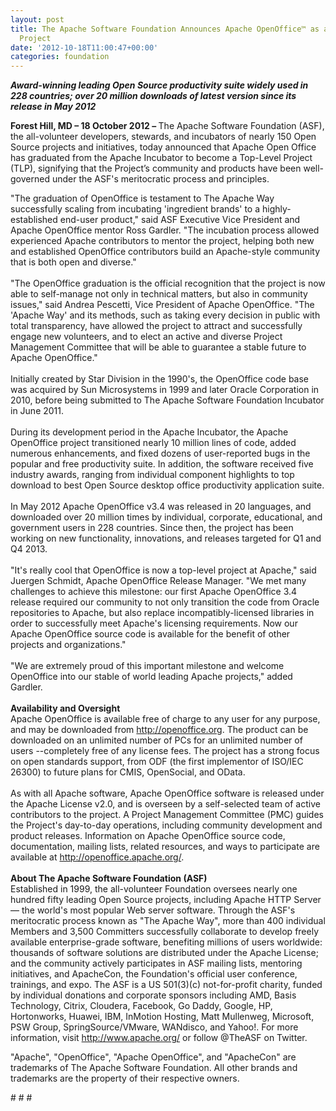 ```yaml
---
layout: post
title: The Apache Software Foundation Announces Apache OpenOffice™ as a Top-Level
  Project
date: '2012-10-18T11:00:47+00:00'
categories: foundation
---
```

<p><i><b>Award-winning leading Open Source productivity suite widely used in 228 countries; over 20 million downloads of latest version since its release in May 2012</b></i><br /></p> 
  <p><b>Forest Hill, MD – 18 October 2012 – </b>The Apache Software Foundation (ASF), the all-volunteer developers, stewards, and incubators of nearly 150 Open Source projects and initiatives, today announced that Apache Open Office has graduated from the Apache Incubator to become a Top-Level Project (TLP), signifying that the Project’s community and products have been well-governed under the ASF's meritocratic process and principles.</p> 
  <p>&quot;The graduation of OpenOffice is testament to The Apache Way successfully scaling from incubating 'ingredient brands' to a highly-established end-user product,&quot; said ASF Executive Vice President and Apache OpenOffice mentor Ross Gardler. &quot;The incubation process allowed experienced Apache contributors to mentor the project, helping both new and established OpenOffice contributors build an Apache-style community that is both open and diverse.&quot;<br /><br />&quot;The OpenOffice graduation is the official recognition that the project is now able to self-manage not only in technical matters, but also in community issues,&quot; said Andrea Pescetti, Vice President of Apache OpenOffice. &quot;The 'Apache Way' and its methods, such as taking every decision in public with total transparency, have allowed the project to attract and successfully engage new volunteers, and to elect an active and diverse Project Management Committee that will be able to guarantee a stable future to Apache OpenOffice.&quot;<br /><br />Initially created by Star Division in the 1990's, the OpenOffice code base was acquired by Sun Microsystems in 1999 and later Oracle Corporation in 2010, before being submitted to The Apache Software Foundation Incubator in June 2011.<br /><br />During its development period in the Apache Incubator, the Apache OpenOffice project transitioned nearly 10 million lines of code, added numerous enhancements, and fixed dozens of user-reported bugs in the popular and free productivity suite. In addition, the software received five industry awards, ranging from individual component highlights to top download to best Open Source desktop office productivity application suite.<br /><br />In May 2012 Apache OpenOffice v3.4 was released in 20 languages, and downloaded over 20 million times by individual, corporate, educational, and government users in 228 countries. Since then, the project has been working on new functionality, innovations, and releases targeted for Q1 and Q4 2013.<br /><br />&quot;It's really cool that OpenOffice is now a top-level project at Apache,&quot; said Juergen Schmidt, Apache OpenOffice Release Manager. &quot;We met many challenges to achieve this milestone: our first Apache OpenOffice 3.4 release required our community to not only transition the code from Oracle repositories to Apache, but also replace incompatibly-licensed libraries in order to successfully meet Apache's licensing requirements. Now our Apache OpenOffice source code is available for the benefit of other projects and organizations.&quot;<br /><br />&quot;We are extremely proud of this important milestone and welcome OpenOffice into our stable of world leading Apache projects,&quot; added Gardler.<br /><br /><b>Availability and Oversight<br /></b>Apache OpenOffice is available free of charge to any user for any purpose, and may be downloaded from <a href="http://openoffice.org">http://openoffice.org</a>. The product can be downloaded on an unlimited number of PCs for an unlimited number of users --completely free of any license fees. The project has a strong focus on open standards support, from ODF (the first implementor of ISO/IEC 26300) to future plans for CMIS, OpenSocial, and OData.<br /><br />As with all Apache software, Apache OpenOffice software is released under the Apache License v2.0, and is overseen by a self-selected team of active contributors to the project. A Project Management Committee (PMC) guides the Project's day-to-day operations, including community development and product releases. Information on Apache OpenOffice source code, documentation, mailing lists, related resources, and ways to participate are available at <a href="http://openoffice.apache.org/">http://openoffice.apache.org/</a>.<br /><br /><b>About The Apache Software Foundation (ASF)<br /></b>Established in 1999, the all-volunteer Foundation oversees nearly one hundred fifty leading Open Source projects, including Apache HTTP Server — the world's most popular Web server software. Through the ASF's meritocratic process known as &quot;The Apache Way&quot;, more than 400 individual Members and 3,500 Committers successfully collaborate to develop freely available enterprise-grade software, benefiting millions of users worldwide: thousands of software solutions are distributed under the Apache License; and the community actively participates in ASF mailing lists, mentoring initiatives, and ApacheCon, the Foundation's official user conference, trainings, and expo. The ASF is a US 501(3)(c) not-for-profit charity, funded by individual donations and corporate sponsors including AMD, Basis Technology, Citrix, Cloudera, Facebook, Go Daddy, Google, HP, Hortonworks, Huawei, IBM, InMotion Hosting, Matt Mullenweg, Microsoft, PSW Group, SpringSource/VMware, WANdisco, and Yahoo!. For more information, visit <a href="http://www.apache.org/">http://www.apache.org/</a> or follow @TheASF on Twitter.<br /></p> 
  <p>&quot;Apache&quot;, &quot;OpenOffice&quot;, &quot;Apache OpenOffice&quot;, and &quot;ApacheCon&quot; are trademarks of The Apache Software Foundation. All other brands and trademarks are the property of their respective owners.</p> 
  <p># # # </p>
